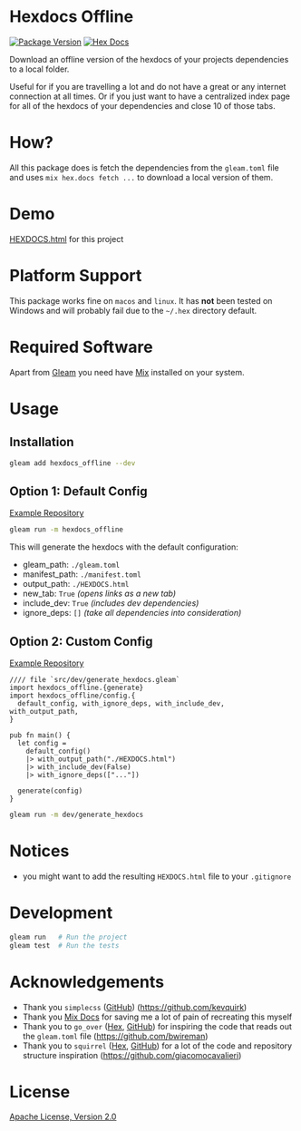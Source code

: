 # Hexdocs Offline

[![Package Version](https://img.shields.io/hexpm/v/hexdocs_offline)](https://hex.pm/packages/hexdocs_offline)
[![Hex Docs](https://img.shields.io/badge/hex-docs-ffaff3)](https://hexdocs.pm/hexdocs_offline/)

Download an offline version of the hexdocs of your projects dependencies to a local folder.

Useful for if you are travelling a lot and do not have a great or any internet connection at all times.
Or if you just want to have a centralized index page for all of the hexdocs of your dependencies and close 10 of those tabs.

# How?

All this package does is fetch the dependencies from the `gleam.toml` file and uses
`mix hex.docs fetch ...` to download a local version of them.

# Demo

[HEXDOCS.html](./HEXDOCS.html) for this project

# Platform Support

This package works fine on `macos` and `linux`. It has **not** been tested on Windows
and will probably fail due to the `~/.hex` directory default.

# Required Software

Apart from [Gleam](https://gleam.run/) you need have
[Mix](https://hexdocs.pm/mix/Mix.html) installed on your system.

# Usage

## Installation
```sh
gleam add hexdocs_offline --dev
```

## Option 1: Default Config
[Example Repository](./examples/default_config)

```sh
gleam run -m hexdocs_offline
```

This will generate the hexdocs with the default configuration:
- gleam_path: `./gleam.toml`
- manifest_path: `./manifest.toml`
- output_path: `./HEXDOCS.html`
- new_tab: `True` *(opens links as a new tab)*
- include_dev: `True` *(includes dev dependencies)*
- ignore_deps: `[]` *(take all dependencies into consideration)*

## Option 2: Custom Config
[Example Repository](./examples/custom_config)

```gleam
//// file `src/dev/generate_hexdocs.gleam`
import hexdocs_offline.{generate}
import hexdocs_offline/config.{
  default_config, with_ignore_deps, with_include_dev, with_output_path,
}

pub fn main() {
  let config =
    default_config()
    |> with_output_path("./HEXDOCS.html")
    |> with_include_dev(False)
    |> with_ignore_deps(["..."])

  generate(config)
}
```

```sh
gleam run -m dev/generate_hexdocs
```

# Notices
- you might want to add the resulting `HEXDOCS.html` file to your `.gitignore`

# Development

```sh
gleam run   # Run the project
gleam test  # Run the tests
```

# Acknowledgements

- Thank you `simplecss` ([GitHub](https://github.com/kevquirk/simple.css/)) (https://github.com/kevquirk)
- Thank you [Mix Docs](https://hexdocs.pm/hex/Mix.Tasks.Hex.Docs.html) for saving me a lot of pain of recreating this myself
- Thank you to `go_over` ([Hex](https://hex.pm/packages/go_over), [GitHub](https://github.com/bwireman/go-over)) for inspiring the code that reads out the `gleam.toml` file (https://github.com/bwireman)
- Thank you to `squirrel` ([Hex](https://hex.pm/packages/squirrel), [GitHub](https://github.com/giacomocavalieri/squirrel)) for a lot of the code and repository structure inspiration (https://github.com/giacomocavalieri)

# License
[Apache License, Version 2.0](./LICENSE)
